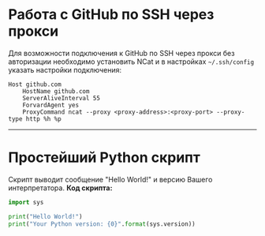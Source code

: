 # Работа с GitHub по SSH через прокси
Для возможности подключения к GitHub по SSH через прокси без авторизации необходимо установить NCat и в настройках `~/.ssh/config` указать настройки подключения:
```
Host github.com
    HostName github.com
    ServerAliveInterval 55
    ForvardAgent yes
    ProxyCommand ncat --proxy <proxy-address>:<proxy-port> --proxy-type http %h %p
```
---
# Простейший Python скрипт
Скрипт выводит сообщение "Hello World!" и версию Вашего интерпретатора.
__Код скрипта:__
```python
import sys

print("Hello World!")
print("Your Python version: {0}".format(sys.version))
```